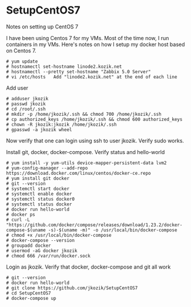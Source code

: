 # SetupCentOS7
Notes on setting up CentOS 7

I have been using Centos 7 for my VMs.  Most of the time now, I run containers in my VMs.  Here's notes on how I setup my docker host based on Centos 7.
```
# yum update
# hostnamectl set-hostname linode2.kozik.net
# hostnamectl --pretty set-hostname "Zabbix 5.0 Server"
# vi /etc/hosts   Add "linode2.kozik.net" at the end of each line
```
Add user
```
# adduser jkozik
# passwd jkozik
# cd /root/.ssh
# mkdir -p /home/jkozik/.ssh && chmod 700 /home/jkozik/.ssh
# cp authorized_keys /home/jkozik/.ssh && chmod 600 authorized_keys
# chown -R jkozik:jkozik /home/jkozik/.ssh
# gpasswd -a jkozik wheel
```
Now verify that one can login using ssh to user jkozik.  Verify sudo works. 

Install git, docker, docker-compose.  Verify status and hello-world
```
# yum install -y yum-utils device-mapper-persistent-data lvm2
# yum-config-manager --add-repo https://download.docker.com/linux/centos/docker-ce.repo
# yum install git docker
# git --version
# systemctl start docker
# systemctl enable docker
# systemctl status docker0
# systemctl status docker
# docker run hello-world
# docker ps
# curl -L "https://github.com/docker/compose/releases/download/1.23.2/docker-compose-$(uname -s)-$(uname -m)" -o /usr/local/bin/docker-compose
# chmod +x /usr/local/bin/docker-compose
# docker-compose --version
# groupadd docker
# usermod -aG docker jkozik
# chmod 666 /var/run/docker.sock
```
Login as jkozik. Verify that docker, docker-compose and git all work

```
# git --version
# docker run hello-world
# git clone https://github.com/jkozik/SetupCentOS7
# cd SetupCentOS7
# docker-compose up
```

